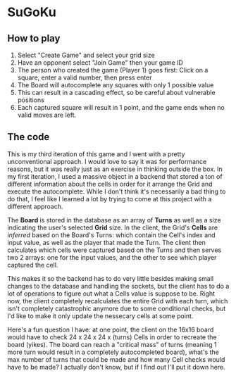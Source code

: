 # SuGoKu

## How to play
  1. Select "Create Game" and select your grid size
  2. Have an opponent select "Join Game" then your game ID
  3. The person who created the game (Player 1) goes first: Click on a square, enter a valid number, then press enter
  4. The Board will autocomplete any squares with only 1 possible value
  5. This can result in a cascading effect, so be careful about vulnerable positions
  6. Each captured square will result in 1 point, and the game ends when no valid moves are left.

## The code
  This is my third iteration of this game and I went with a pretty unconventional approach. I would love to say it was for performance reasons, but it was really just as an exercise in thinking outside the box. In my first iteration, I used a massive object in a backend that stored a ton of different information about the cells in order for it arrange the Grid and execute the autocomplete. While I don't think it's necessarily a bad thing to do that, I feel like I learned a lot by trying to come at this project with a different approach.

  The **Board** is stored in the database as an array of **Turns** as well as a size indicating the user's selected **Grid** size. In the client, the Grid's **Cells** are *inferred* based on the Board's Turns: which contain the Cell's index and input value, as well as the player that made the Turn. The client then calculates which cells were captured based on the Turns and then serves two 2 arrays: one for the input values, and the other to see which player captured the cell.
  
  This makes it so the backend has to do very little besides making small changes to the database and handling the sockets, but the client has to do a lot of operations to figure out what a Cells value is suppose to be. Right now, the client completely recalculates the entire Grid with each turn, which isn't completely catastrophic anymore due to some conditional checks, but I'd like to make it only update the nessecary cells at some point.
  
  Here's a fun question I have: at one point, the client on the 16x16 board would have to check 24 x 24 x 24 x (turns) Cells in order to recreate the board (yikes). The board can reach a "critical mass" of turns (meaning 1 more turn would result in a completely autocompleted board), what's the max number of turns that could be made and how many Cell checks would have to be made? I actually don't know, but if I find out I'll put it down here.
